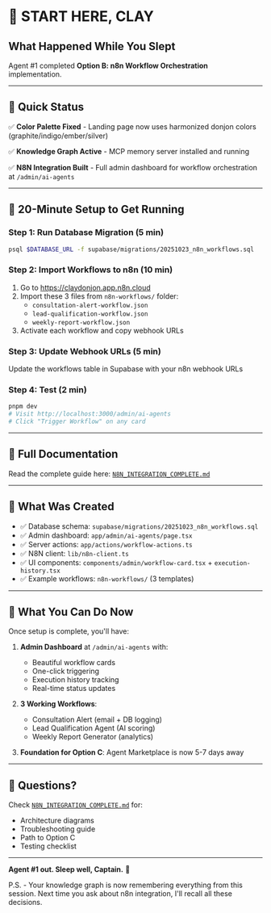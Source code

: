 # 👋 START HERE, CLAY

## What Happened While You Slept

Agent #1 completed **Option B: n8n Workflow Orchestration** implementation.

---

## 🎯 Quick Status

✅ **Color Palette Fixed** - Landing page now uses harmonized donjon colors (graphite/indigo/ember/silver)

✅ **Knowledge Graph Active** - MCP memory server installed and running

✅ **N8N Integration Built** - Full admin dashboard for workflow orchestration at `/admin/ai-agents`

---

## 🚀 20-Minute Setup to Get Running

### Step 1: Run Database Migration (5 min)
```bash
psql $DATABASE_URL -f supabase/migrations/20251023_n8n_workflows.sql
```

### Step 2: Import Workflows to n8n (10 min)
1. Go to https://claydonjon.app.n8n.cloud
2. Import these 3 files from `n8n-workflows/` folder:
   - `consultation-alert-workflow.json`
   - `lead-qualification-workflow.json`
   - `weekly-report-workflow.json`
3. Activate each workflow and copy webhook URLs

### Step 3: Update Webhook URLs (5 min)
Update the workflows table in Supabase with your n8n webhook URLs

### Step 4: Test (2 min)
```bash
pnpm dev
# Visit http://localhost:3000/admin/ai-agents
# Click "Trigger Workflow" on any card
```

---

## 📖 Full Documentation

Read the complete guide here: [`N8N_INTEGRATION_COMPLETE.md`](N8N_INTEGRATION_COMPLETE.md)

---

## 📁 What Was Created

- ✅ Database schema: `supabase/migrations/20251023_n8n_workflows.sql`
- ✅ Admin dashboard: `app/admin/ai-agents/page.tsx`
- ✅ Server actions: `app/actions/workflow-actions.ts`
- ✅ N8N client: `lib/n8n-client.ts`
- ✅ UI components: `components/admin/workflow-card.tsx` + `execution-history.tsx`
- ✅ Example workflows: `n8n-workflows/` (3 templates)

---

## 🎯 What You Can Do Now

Once setup is complete, you'll have:

1. **Admin Dashboard** at `/admin/ai-agents` with:
   - Beautiful workflow cards
   - One-click triggering
   - Execution history tracking
   - Real-time status updates

2. **3 Working Workflows**:
   - Consultation Alert (email + DB logging)
   - Lead Qualification Agent (AI scoring)
   - Weekly Report Generator (analytics)

3. **Foundation for Option C**: Agent Marketplace is now 5-7 days away

---

## 🤔 Questions?

Check [`N8N_INTEGRATION_COMPLETE.md`](N8N_INTEGRATION_COMPLETE.md) for:
- Architecture diagrams
- Troubleshooting guide
- Path to Option C
- Testing checklist

---

**Agent #1 out. Sleep well, Captain.** 🚀

P.S. - Your knowledge graph is now remembering everything from this session. Next time you ask about n8n integration, I'll recall all these decisions.
